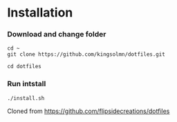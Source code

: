 # Installation
### Download and change folder
```
cd ~
git clone https://github.com/kingsolmn/dotfiles.git

cd dotfiles
```
### Run intstall
```
./install.sh
```

Cloned from https://github.com/flipsidecreations/dotfiles
